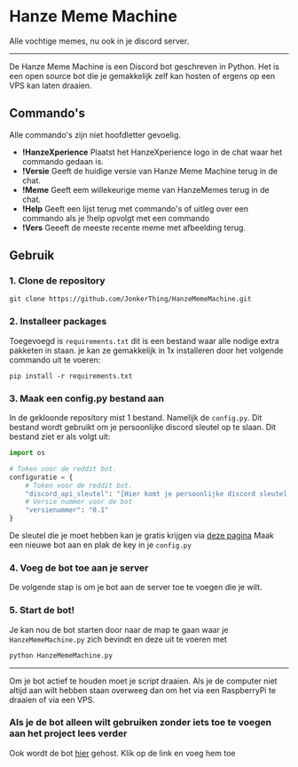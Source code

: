 # Hanze Meme Machine
Alle vochtige memes, nu ook in je discord server.
***
De Hanze Meme Machine is een Discord bot geschreven in Python. Het is een open source bot die je gemakkelijk zelf kan hosten of ergens op een VPS kan laten draaien.

## Commando's
Alle commando's zijn niet hoofdletter gevoelig.

* **!HanzeXperience** Plaatst het HanzeXperience logo in de chat waar het commando gedaan is.
* **!Versie** Geeft de huidige versie van Hanze Meme Machine terug in de chat.
* **!Meme** Geeft eem willekeurige meme van HanzeMemes terug in de chat.
* **!Help** Geeft een lijst terug met commando's of uitleg over een commando als je !help opvolgt met een commando
* **!Vers** Geeeft de meeste recente meme met afbeelding terug.

## Gebruik
### 1. Clone de repository
```git
git clone https://github.com/JonkerThing/HanzeMemeMachine.git
```
### 2. Installeer packages
Toegevoegd is ``` requirements.txt ``` dit is een bestand waar alle nodige extra pakketen in staan. je kan ze gemakkelijk in 1x installeren door het volgende commando uit te voeren:
```pip
pip install -r requirements.txt
```
### 3. Maak een config.py bestand aan
In de gekloonde repository mist 1 bestand. Namelijk de ```config.py```. Dit bestand wordt gebruikt om je persoonlijke discord sleutel op te slaan. Dit bestand ziet er als volgt uit:
```Python
import os

# Token voor de reddit bot.
configuratie = {
    # Token voor de reddit bot.
    "discord_api_sleutel": "[Hier komt je persoonlijke discord sleutel]",
    # Versie nummer voor de bot
    "versienummer": "0.1"
}
```
De sleutel die je moet hebben kan je gratis krijgen via [deze pagina](https://discordapp.com/developers/docs/intro)
Maak een nieuwe bot aan en plak de key in je ```config.py```

### 4. Voeg de bot toe aan je server
De volgende stap is om je bot aan de server toe te voegen die je wilt.

### 5. Start de bot!
Je kan nou de bot starten door naar de map te gaan waar je ```HanzeMemeMachine.py``` zich bevindt en deze uit te voeren met
```Python
python HanzeMemeMachine.py
```
***
Om je bot actief te houden moet je script draaien. Als je de computer niet altijd aan wilt hebben staan overweeg dan om het via een RaspberryPi te draaien of via een VPS. 

### Als je de bot alleen wilt gebruiken zonder iets toe te voegen aan het project lees verder
Ook wordt de bot [hier](https://discordapp.com/api/oauth2/authorize?client_id=464745470267228170&permissions=0&scope=bot) gehost. Klik op de link en voeg hem toe
